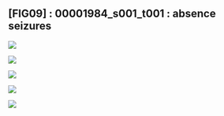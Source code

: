 ## [FIG09] : 00001984_s001_t001 : absence seizures

![](../../output/phase/00001984_s001_t001.png)

![](../../output/flow/00001984_s001_t001.png)

![](../../output/flow2/00001984_s001_t001.png)

![](../../output/quadvar/00001984_s001_t001.png)

![](../../output/quadvareigval/00001984_s001_t001.png)
